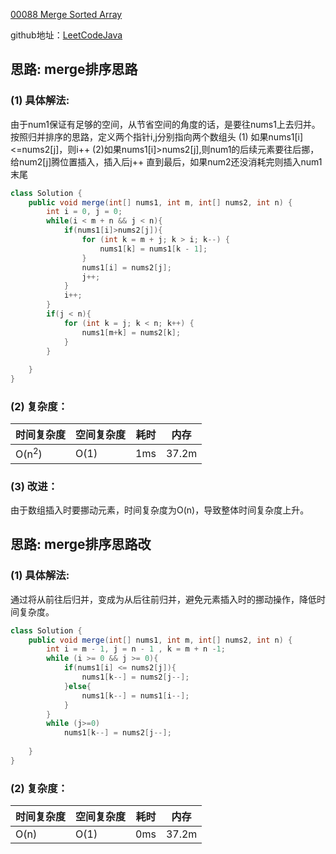 [00088 Merge Sorted Array](https://leetcode.com/problems/merge-sorted-array/)

github地址：[LeetCodeJava](https://github.com/binggouxsm/LeetCodeJava)

## 思路: merge排序思路

### (1) 具体解法:

由于num1保证有足够的空间，从节省空间的角度的话，是要往nums1上去归并。按照归并排序的思路，定义两个指针i,j分别指向两个数组头
(1) 如果nums1\[i]<=nums2\[j]，则i++
(2)如果nums1\[i]>nums2\[j],则num1的后续元素要往后挪，给num2\[j]腾位置插入，插入后j++
直到最后，如果num2还没消耗完则插入num1末尾

```java
class Solution {
    public void merge(int[] nums1, int m, int[] nums2, int n) {
        int i = 0, j = 0;
        while(i < m + n && j < n){
            if(nums1[i]>nums2[j]){
                for (int k = m + j; k > i; k--) {
                    nums1[k] = nums1[k - 1];
                }
                nums1[i] = nums2[j];
                j++;
            }
            i++;
        }
        if(j < n){
            for (int k = j; k < n; k++) {
                nums1[m+k] = nums2[k];
            }
        }
        
    }
}
```

### (2) 复杂度：

时间复杂度| 空间复杂度 | 耗时 | 内存
--- | --- | --- | ---
O(n<sup>2</sup>) | O(1) | 1ms | 37.2m

### (3) 改进：

由于数组插入时要挪动元素，时间复杂度为O(n)，导致整体时间复杂度上升。

## 思路: merge排序思路改

### (1) 具体解法:

通过将从前往后归并，变成为从后往前归并，避免元素插入时的挪动操作，降低时间复杂度。

```java
class Solution {
    public void merge(int[] nums1, int m, int[] nums2, int n) {
        int i = m - 1, j = n - 1 , k = m + n -1;
        while (i >= 0 && j >= 0){
            if(nums1[i] <= nums2[j]){
                nums1[k--] = nums2[j--];
            }else{
                nums1[k--] = nums1[i--];
            }
        }
        while (j>=0)
            nums1[k--] = nums2[j--];
        
    }
}
```

### (2) 复杂度：

时间复杂度| 空间复杂度 | 耗时 | 内存
--- | --- | --- | ---
O(n) | O(1) | 0ms | 37.2m



